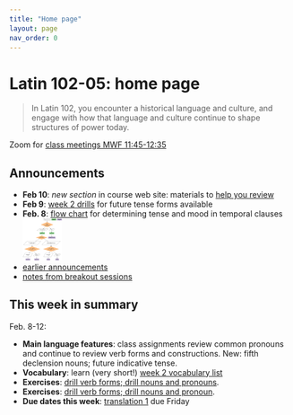 ```yaml
---
title: "Home page"
layout: page
nav_order: 0
---
```




# Latin 102-05: home page

> In Latin 102, you encounter a historical language and culture, and engage with how that language and culture continue to shape structures of power today.

Zoom for [class meetings MWF 11:45-12:35](https://holycross.zoom.us/j/91307359728?pwd=YUNYUDNjTGE2YVpzRmR1VjQ1VFRVQT09)



## Announcements




- **Feb 10**: *new section* in course web site:  materials to [help you review](../review/)
- **Feb 9**: [week 2 drills](./checklist/drills/week2/) for future tense forms available
- **Feb. 8**:  [flow chart](./imgs/sot.png) for determining tense and mood in temporal clauses<br/> [<img src="./imgs/sot.png" width="70">](./imgs/sot.png)
- [earlier announcements](./oldnews/)
- [notes from breakout sessions](./breakouts/)

## This week in summary

Feb. 8-12:

- **Main language features**: class assignments review common pronouns and continue to review verb forms and constructions. New: fifth declension nouns; future indicative tense.
- **Vocabulary**: learn (very short!) [week 2 vocabulary list](./vocabulary/week2/)
- **Exercises**: [drill verb forms; drill nouns and pronouns](./checklist/drills/week2/).
- **Exercises**: [drill verb forms; drill nouns and pronoun](./checklist/drills/week2/).
- **Due dates this week**:  [translation 1](./checklist/translation1/) due Friday


